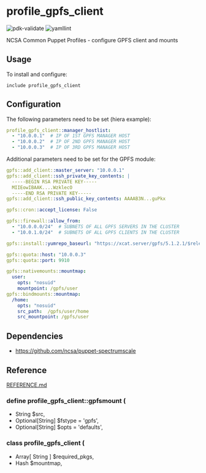 # profile_gpfs_client

![pdk-validate](https://github.com/ncsa/puppet-profile_gpfs_client/workflows/pdk-validate/badge.svg)
![yamllint](https://github.com/ncsa/puppet-profile_gpfs_client/workflows/yamllint/badge.svg)

NCSA Common Puppet Profiles - configure GPFS client and mounts

## Usage

To install and configure:

```puppet
include profile_gpfs_client
```

## Configuration

The following parameters need to be set (hiera example):
```yaml
profile_gpfs_client::manager_hostlist:
  - "10.0.0.1"  # IP OF 1ST GPFS MANAGER HOST
  - "10.0.0.2"  # IP OF 2ND GPFS MANAGER HOST
  - "10.0.0.3"  # IP OF 3RD GPFS MANAGER HOST
```

Additional parameters need to be set for the GPFS module:
```yaml
gpfs::add_client::master_server: "10.0.0.1"
gpfs::add_client::ssh_private_key_contents: |
  -----BEGIN RSA PRIVATE KEY-----
  MIIEowIBAAK....WzklecO
  -----END RSA PRIVATE KEY-----
gpfs::add_client::ssh_public_key_contents: AAAAB3N...guPkx

gpfs::cron::accept_license: False

gpfs::firewall::allow_from:
  - "10.0.0.0/24"  # SUBNETS OF ALL GPFS SERVERS IN THE CLUSTER
  - "10.0.1.0/24"  # SUBNETS OF ALL GPFS CLIENTS IN THE CLUSTER

gpfs::install::yumrepo_baseurl: "https://xcat.server/gpfs/5.1.2.1/$releasever/$basearch"

gpfs::quota::host: "10.0.0.3"
gpfs::quota::port: 9910

gpfs::nativemounts::mountmap:
  user:
    opts: "nosuid"
    mountpoint: /gpfs/user
gpfs::bindmounts::mountmap:
  /home:
    opts: "nosuid"
    src_path:  /gpfs/user/home
    src_mountpoint: /gpfs/user
```

## Dependencies

- https://github.com/ncsa/puppet-spectrumscale


## Reference

[REFERENCE.md](REFERENCE.md)

### define profile_gpfs_client::gpfsmount (
-  String $src,
-  Optional[String] $fstype = 'gpfs',
-  Optional[String] $opts = 'defaults',
### class profile_gpfs_client (
-  Array[ String ] $required_pkgs,
-  Hash $mountmap,
